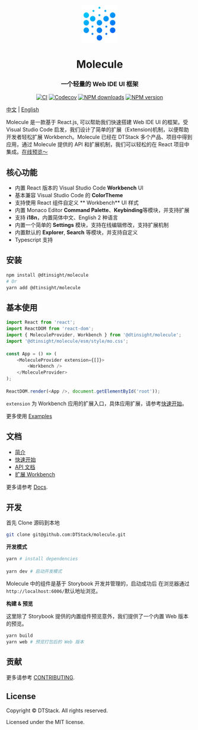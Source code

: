 <div align="center">

 <img src="./website/static/img/logo@1x.png" width="20%" height="20%" alt="watchman-logo">
 <h1>Molecule</h1>
 <h3>一个轻量的 Web IDE UI 框架</h3>

[![CI][ci-image]][ci-url] [![Codecov][codecov-image]][codecov-url] [![NPM downloads][download-img]][download-url] [![NPM version][npm-version]][npm-version-url]

</div>

[ci-image]: https://github.com/DTStack/molecule/actions/workflows/main.yml/badge.svg
[ci-url]: https://github.com/DTStack/molecule/actions/workflows/main.yml
[codecov-image]: https://codecov.io/gh/DTStack/molecule/branch/main/graph/badge.svg?token=PDjbCBo6qz
[codecov-url]: https://codecov.io/gh/DTStack/molecule
[download-img]: https://img.shields.io/npm/dm/@dtinsight/molecule.svg?style=flat
[download-url]: https://www.npmjs.com/package/@dtinsight/molecule
[npm-version]: https://img.shields.io/npm/v/@dtinsight/molecule.svg?style=flat-square
[npm-version-url]: https://www.npmjs.com/package/@dtinsight/molecule

[中文](./README-zhCN.md) | [English](./README.md)

Molecule 是一款基于 React.js, 可以帮助我们快速搭建 Web IDE UI 的框架。受 Visual Studio Code 启发，我们设计了简单的扩展（Extension)机制，以便帮助开发者轻松扩展 Workbench。Molecule 已经在 DTStack 多个产品、项目中得到应用，通过 Molecule 提供的 API 和扩展机制，我们可以轻松的在 React 项目中集成。[在线预览～](https://github.com/DTStack/molecule-examples)

## 核心功能

-   内置 React 版本的 Visual Studio Code **Workbench** UI
-   基本兼容 Visual Studio Code 的 **ColorTheme**
-   支持使用 React 组件自定义 ** Workbench** UI 样式
-   内置 Monaco Editor **Command Palette**、**Keybinding**等模块，并支持扩展
-   支持 **i18n**，内置简体中文、English 2 种语言
-   内置一个简单的 **Settings** 模块，支持在线编辑修改，支持扩展机制
-   内置默认的 **Explorer**, **Search** 等模块，并支持自定义
-   Typescript 支持

## 安装

```bash
npm install @dtinsight/molecule
# Or
yarn add @dtinsight/molecule
```

## 基本使用

```javascript
import React from 'react';
import ReactDOM from 'react-dom';
import { MoleculeProvider, Workbench } from '@dtinsight/molecule';
import '@dtinsight/molecule/esm/style/mo.css';

const App = () => (
    <MoleculeProvider extension={[]}>
        <Workbench />
    </MoleculeProvider>
);

ReactDOM.render(<App />, document.getElementById('root'));
```

`extension` 为 Workbench 应用的扩展入口，具体应用扩展，请参考[快速开始](./website/docs/guides/the-first-extension.md)。

更多使用 [Examples](https://github.com/DTStack/molecule-examples)

## 文档

-   [简介](./website/docs/introduction.md)
-   [快速开始](./website/docs/introduction.md)
-   [API 文档](./website/docs/api/index.md)
-   [扩展 Workbench](./website/docs/guides/extends-workbench.md)

更多请参考 [Docs](./website/docs).

## 开发

首先 Clone 源码到本地

```bash
git clone git@github.com:DTStack/molecule.git
```

**开发模式**

```bash
yarn # install dependencies

yarn dev # 启动开发模式
```

Molecule 中的组件是基于 Storybook 开发并管理的，启动成功后
在浏览器通过`http://localhost:6006/`默认地址浏览。

**构建 & 预览**

这里除了 Storybook 提供的内置组件预览意外，我们提供了一个内置 Web 版本 的预览。

```bash
yarn build
yarn web # 预览打包后的 Web 版本
```

## 贡献

更多请参考 [CONTRIBUTING](./CONTRIBUTING.md).

## License

Copyright © DTStack. All rights reserved.

Licensed under the MIT license.
